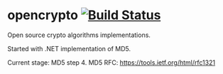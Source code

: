 # opencrypto [![Build Status](https://travis-ci.org/krupineg/opencrypto.svg?branch=master)](https://travis-ci.org/krupineg/opencrypto)

Open source crypto algorithms implementations. 

Started with .NET implementation of MD5.

Current stage: MD5 step 4. MD5 RFC: https://tools.ietf.org/html/rfc1321

